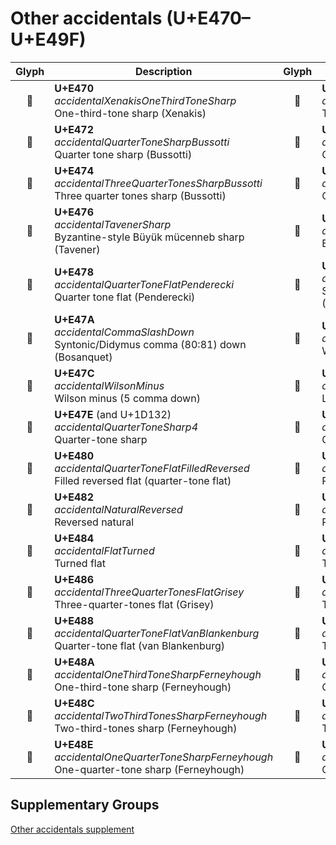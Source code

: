 Other accidentals (U+E470–U+E49F)
=================================

| **Glyph** | **Description** | **Glyph** | **Description**
| :-------: | --------------- | :-------: | ---------------
|<span class="bravura_large">&#xe470;</span> | **U+E470**<br/>*accidentalXenakisOneThirdToneSharp*<br/>One-third-tone sharp (Xenakis) | <span class="bravura_large">&#xe471;</span> | **U+E471**<br/>*accidentalXenakisTwoThirdTonesSharp*<br/>Two-third-tones sharp (Xenakis)
|<span class="bravura_large">&#xe472;</span> | **U+E472**<br/>*accidentalQuarterToneSharpBussotti*<br/>Quarter tone sharp (Bussotti) | <span class="bravura_large">&#xe473;</span> | **U+E473**<br/>*accidentalSharpOneHorizontalStroke*<br/>One or three quarter tones sharp
|<span class="bravura_large">&#xe474;</span> | **U+E474**<br/>*accidentalThreeQuarterTonesSharpBussotti*<br/>Three quarter tones sharp (Bussotti) | <span class="bravura_large">&#xe475;</span> | **U+E475**<br/>*accidentalQuarterToneSharpWiggle*<br/>Quarter tone sharp with wiggly tail
|<span class="bravura_large">&#xe476;</span> | **U+E476**<br/>*accidentalTavenerSharp*<br/>Byzantine-style Büyük mücenneb sharp (Tavener) | <span class="bravura_large">&#xe477;</span> | **U+E477**<br/>*accidentalTavenerFlat*<br/>Byzantine-style Bakiye flat (Tavener)
|<span class="bravura_large">&#xe478;</span> | **U+E478**<br/>*accidentalQuarterToneFlatPenderecki*<br/>Quarter tone flat (Penderecki) | <span class="bravura_large">&#xe479;</span> | **U+E479**<br/>*accidentalCommaSlashUp*<br/>Syntonic/Didymus comma (80:81) up (Bosanquet)
|<span class="bravura_large">&#xe47a;</span> | **U+E47A**<br/>*accidentalCommaSlashDown*<br/>Syntonic/Didymus comma (80:81) down (Bosanquet) | <span class="bravura_large">&#xe47b;</span> | **U+E47B**<br/>*accidentalWilsonPlus*<br/>Wilson plus (5 comma up)
|<span class="bravura_large">&#xe47c;</span> | **U+E47C**<br/>*accidentalWilsonMinus*<br/>Wilson minus (5 comma down) | <span class="bravura_large">&#xe47d;</span> | **U+E47D**<br/>*accidentalLargeDoubleSharp*<br/>Large double sharp
|<span class="bravura_large">&#xe47e;</span> | **U+E47E** (and U+1D132)<br/>*accidentalQuarterToneSharp4*<br/>Quarter-tone sharp | <span class="bravura_large">&#xe47f;</span> | **U+E47F** (and U+1D133)<br/>*accidentalQuarterToneFlat4*<br/>Quarter-tone flat
|<span class="bravura_large">&#xe480;</span> | **U+E480**<br/>*accidentalQuarterToneFlatFilledReversed*<br/>Filled reversed flat (quarter-tone flat) | <span class="bravura_large">&#xe481;</span> | **U+E481**<br/>*accidentalSharpReversed*<br/>Reversed sharp
|<span class="bravura_large">&#xe482;</span> | **U+E482**<br/>*accidentalNaturalReversed*<br/>Reversed natural | <span class="bravura_large">&#xe483;</span> | **U+E483**<br/>*accidentalDoubleFlatReversed*<br/>Reversed double flat
|<span class="bravura_large">&#xe484;</span> | **U+E484**<br/>*accidentalFlatTurned*<br/>Turned flat | <span class="bravura_large">&#xe485;</span> | **U+E485**<br/>*accidentalDoubleFlatTurned*<br/>Turned double flat
|<span class="bravura_large">&#xe486;</span> | **U+E486**<br/>*accidentalThreeQuarterTonesFlatGrisey*<br/>Three-quarter-tones flat (Grisey) | <span class="bravura_large">&#xe487;</span> | **U+E487**<br/>*accidentalThreeQuarterTonesFlatTartini*<br/>Three-quarter-tones flat (Tartini)
|<span class="bravura_large">&#xe488;</span> | **U+E488**<br/>*accidentalQuarterToneFlatVanBlankenburg*<br/>Quarter-tone flat (van Blankenburg) | <span class="bravura_large">&#xe489;</span> | **U+E489**<br/>*accidentalThreeQuarterTonesFlatCouper*<br/>Three-quarter-tones flat (Couper)
|<span class="bravura_large">&#xe48a;</span> | **U+E48A**<br/>*accidentalOneThirdToneSharpFerneyhough*<br/>One-third-tone sharp (Ferneyhough) | <span class="bravura_large">&#xe48b;</span> | **U+E48B**<br/>*accidentalOneThirdToneFlatFerneyhough*<br/>One-third-tone flat (Ferneyhough)
|<span class="bravura_large">&#xe48c;</span> | **U+E48C**<br/>*accidentalTwoThirdTonesSharpFerneyhough*<br/>Two-third-tones sharp (Ferneyhough) | <span class="bravura_large">&#xe48d;</span> | **U+E48D**<br/>*accidentalTwoThirdTonesFlatFerneyhough*<br/>Two-third-tones flat (Ferneyhough)
|<span class="bravura_large">&#xe48e;</span> | **U+E48E**<br/>*accidentalOneQuarterToneSharpFerneyhough*<br/>One-quarter-tone sharp (Ferneyhough) | <span class="bravura_large">&#xe48f;</span> | **U+E48F**<br/>*accidentalOneQuarterToneFlatFerneyhough*<br/>One-quarter-tone flat (Ferneyhough)

Supplementary Groups
---------------------
[Other accidentals supplement](other-accidentals-supplement.md)